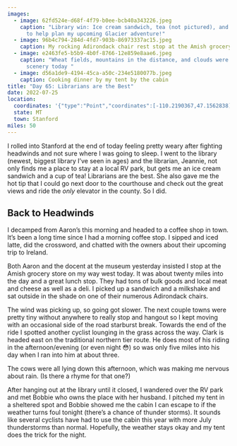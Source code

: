 ```yaml
---
images:
  - image: 62fd524e-d68f-4f79-b0ee-bcb40a343226.jpeg
    caption: "Library win: Ice cream sandwich, tea (not pictured), and a guidebook
      to help plan my upcoming Glacier adventure!"
  - image: 96b4c794-284d-4fd7-903b-86973337ac15.jpeg
    caption: My rocking Adirondack chair rest stop at the Amish grocery store
  - image: e2463fe5-b5b9-4b0f-8766-12e859e8aae6.jpeg
    caption: "Wheat fields, mountains in the distance, and clouds were the main
      scenery today "
  - image: d56a1de9-4194-45ca-a50c-234e5180077b.jpeg
    caption: Cooking dinner by my tent by the cabin
title: "Day 65: Librarians are the Best"
date: 2022-07-25
location:
  coordinates: '{"type":"Point","coordinates":[-110.2190367,47.1562838]}'
  state: MT
  town: Stanford
miles: 50
---
```

I rolled into Stanford at the end of today feeling pretty weary after fighting headwinds and not sure where I was going to sleep. I went to the library (newest, biggest library I’ve seen in ages) and the librarian, Jeannie, not only finds me a place to stay at a local RV park, but gets me an ice cream sandwich and a cup of tea! Librarians are the best. She also gave me the hot tip that I could go next door to the courthouse and check out the great views and ride the _only_ elevator in the county. So I did.

## Back to Headwinds 

I decamped from Aaron’s this morning and headed to a coffee shop in town. It’s been a long time since I had a morning coffee stop. I sipped and iced latte, did the crossword, and chatted with the owners about their upcoming trip to Ireland. 

Both Aaron and the docent at the museum yesterday insisted I stop at the Amish grocery store on my way west today. It was about twenty miles into the day and a great lunch stop. They had tons of bulk goods and local meat and cheese as well as a deli. I picked up a sandwich and a milkshake and sat outside in the shade on one of their numerous Adirondack chairs. 

The wind was picking up, so going got slower. The next couple towns were pretty tiny without anywhere to really stop and hangout so I kept moving with an occasional side of the road starburst break. Towards the end of the ride I spotted another cyclist lounging in the grass across the way. Clark is headed east on the traditional northern tier route. He does most of his riding in the afternoon/evening (or even night 😳) so was only five miles into his day when I ran into him at about three. 

The cows were all lying down this afternoon, which was making me nervous about rain. (Is there a rhyme for that one?) 

After hanging out at the library until it closed, I wandered over the RV park and met Bobbie who owns the place with her husband. I pitched my tent in a sheltered spot and Bobbie showed me the cabin I can escape to if the weather turns foul tonight (there’s a chance of thunder storms). It sounds like several cyclists have had to use the cabin this year with more July thunderstorms than normal. Hopefully, the weather stays okay and my tent does the trick for the night. 